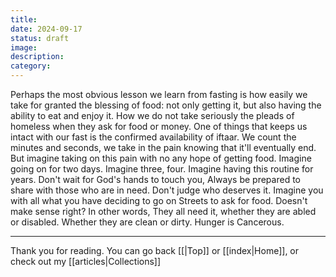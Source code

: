 ```yaml
---
title: 
date: 2024-09-17
status: draft
image: 
description: 
category:
---
```


Perhaps the most obvious lesson we learn from fasting is how easily we take for granted the blessing of food: not only getting it, but also having the ability to eat and enjoy it. How we do not take seriously the pleads of homeless when they ask for food or money. One of things that keeps us intact with our fast is the confirmed availability of iftaar. We count the minutes and seconds, we take in the pain knowing that it'll eventually end. But imagine taking on this pain with no any hope of getting food. Imagine going on for two days. Imagine three, four. Imagine having this routine for years. Don't wait for God's hands to touch you, Always be prepared to share with those who are in need. Don't judge who deserves it. Imagine you with all what you have deciding to go on Streets to ask for food. Doesn't make sense right? In other words, They all need it, whether they are abled or disabled. Whether they are clean or dirty. Hunger is Cancerous.

















---
Thank you for reading. You can go back [[|Top]] or [[index|Home]], or check out my [[articles|Collections]]